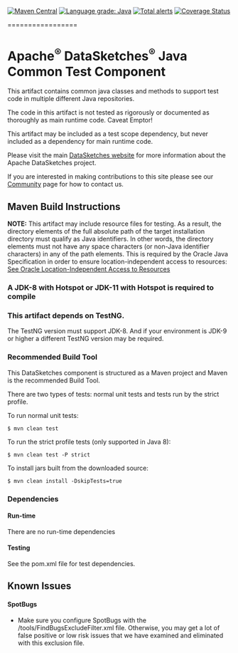 <!--
    Licensed to the Apache Software Foundation (ASF) under one
    or more contributor license agreements.  See the NOTICE file
    distributed with this work for additional information
    regarding copyright ownership.  The ASF licenses this file
    to you under the Apache License, Version 2.0 (the
    "License"); you may not use this file except in compliance
    with the License.  You may obtain a copy of the License at

      http://www.apache.org/licenses/LICENSE-2.0

    Unless required by applicable law or agreed to in writing,
    software distributed under the License is distributed on an
    "AS IS" BASIS, WITHOUT WARRANTIES OR CONDITIONS OF ANY
    KIND, either express or implied.  See the License for the
    specific language governing permissions and limitations
    under the License.
-->

[![Maven Central](https://maven-badges.herokuapp.com/maven-central/org.apache.datasketches/datasketches-java-common/badge.svg)](https://maven-badges.herokuapp.com/maven-central/org.apache.datasketches/datasketches-java-common)
[![Language grade: Java](https://img.shields.io/lgtm/grade/java/g/apache/datasketches-java-common.svg?logo=lgtm&logoWidth=18)](https://lgtm.com/projects/g/apache/datasketches-java-common/context:java)
[![Total alerts](https://img.shields.io/lgtm/alerts/g/apache/datasketches-java-common.svg?logo=lgtm&logoWidth=18)](https://lgtm.com/projects/g/apache/datasketches-java-common/alerts/)
[![Coverage Status](https://coveralls.io/repos/github/apache/datasketches-java-common/badge.svg)](https://coveralls.io/github/apache/datasketches-java-common?branch-main)

=================

# Apache<sup>&reg;</sup> DataSketches<sup>&reg;</sup> Java Common Test Component
This artifact contains common java classes and methods to support test code in multiple different Java repositories.  

The code in this artifact is not tested as rigorously or documented as thoroughly as main runtime code. Caveat Emptor!

This artifact may be included as a test scope dependency, but never included as a dependency for main runtime code.

Please visit the main [DataSketches website](https://datasketches.apache.org) for more information about the Apache DataSketches project. 

If you are interested in making contributions to this site please see our [Community](https://datasketches.apache.org/docs/Community/) page for how to contact us.

## Maven Build Instructions
__NOTE:__ This artifact may include resource files for testing. As a result, the directory elements of the full absolute path of the target installation directory must qualify as Java identifiers. In other words, the directory elements must not have any space characters (or non-Java identifier characters) in any of the path elements. This is required by the Oracle Java Specification in order to ensure location-independent access to resources: [See Oracle Location-Independent Access to Resources](https://docs.oracle.com/javase/8/docs/technotes/guides/lang/resources.html)

### A JDK-8 with Hotspot or JDK-11 with Hotspot is required to compile

### This artifact depends on TestNG.
The TestNG version must support JDK-8. And if your environment is JDK-9 or higher a different TestNG version may be required.

### Recommended Build Tool
This DataSketches component is structured as a Maven project and Maven is the recommended Build Tool.

There are two types of tests: normal unit tests and tests run by the strict profile.  

To run normal unit tests:

    $ mvn clean test

To run the strict profile tests (only supported in Java 8):

    $ mvn clean test -P strict

To install jars built from the downloaded source:

    $ mvn clean install -DskipTests=true

### Dependencies

#### Run-time
There are no run-time dependencies

#### Testing
See the pom.xml file for test dependencies.

## Known Issues

#### SpotBugs

* Make sure you configure SpotBugs with the /tools/FindBugsExcludeFilter.xml file. Otherwise, you may get a lot of false positive or low risk issues that we have examined and eliminated with this exclusion file.
